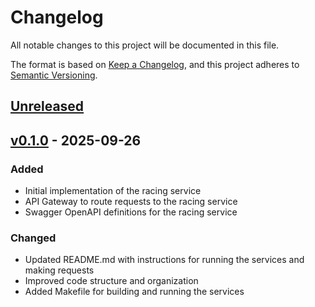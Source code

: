 # Changelog

All notable changes to this project will be documented in this file.

The format is based on [Keep a Changelog](https://keepachangelog.com/en/1.1.0/),
and this project adheres to [Semantic Versioning](https://semver.org/spec/v2.0.0.html).

## [Unreleased]

## [v0.1.0] - 2025-09-26

### Added

- Initial implementation of the racing service
- API Gateway to route requests to the racing service
- Swagger OpenAPI definitions for the racing service

### Changed

- Updated README.md with instructions for running the services and making requests
- Improved code structure and organization
- Added Makefile for building and running the services

[unreleased]: https://github.com/danilvpetrov/entain/compare/v0.1.0...HEAD
[v0.1.0]: https://github.com/danilvpetrov/entain/releases/tag/v0.1.0
